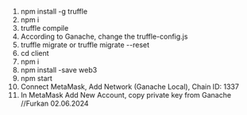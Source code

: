 1. npm install -g truffle
2. npm i
3. truffle compile 
4. According to Ganache, change the truffle-config.js
5. truffle migrate or truffle migrate --reset
6. cd client
7. npm i
8. npm install -save web3
9. npm start
10. Connect MetaMask, Add Network (Ganache Local), Chain ID: 1337
11. In MetaMask Add New Account, copy private key from Ganache
//Furkan 02.06.2024
